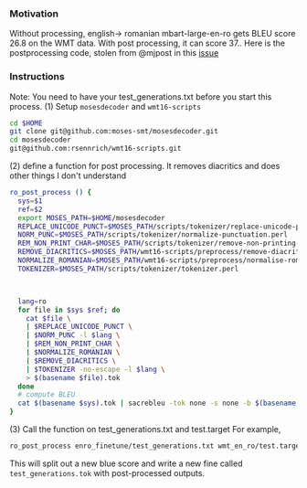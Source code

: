 ### Motivation
Without processing, english-> romanian mbart-large-en-ro gets BLEU score 26.8 on the WMT data.
With post processing, it can score 37..
Here is the postprocessing code, stolen from @mjpost in this [issue](https://github.com/pytorch/fairseq/issues/1758)



### Instructions
Note: You need to have your test_generations.txt before you start this process.
(1) Setup `mosesdecoder` and `wmt16-scripts`
```bash
cd $HOME
git clone git@github.com:moses-smt/mosesdecoder.git
cd mosesdecoder  
git@github.com:rsennrich/wmt16-scripts.git
```

(2) define a function for post processing.
 It removes diacritics and does other things I don't understand 
```bash
ro_post_process () {
  sys=$1
  ref=$2
  export MOSES_PATH=$HOME/mosesdecoder
  REPLACE_UNICODE_PUNCT=$MOSES_PATH/scripts/tokenizer/replace-unicode-punctuation.perl
  NORM_PUNC=$MOSES_PATH/scripts/tokenizer/normalize-punctuation.perl
  REM_NON_PRINT_CHAR=$MOSES_PATH/scripts/tokenizer/remove-non-printing-char.perl
  REMOVE_DIACRITICS=$MOSES_PATH/wmt16-scripts/preprocess/remove-diacritics.py
  NORMALIZE_ROMANIAN=$MOSES_PATH/wmt16-scripts/preprocess/normalise-romanian.py
  TOKENIZER=$MOSES_PATH/scripts/tokenizer/tokenizer.perl



  lang=ro
  for file in $sys $ref; do
    cat $file \
    | $REPLACE_UNICODE_PUNCT \
    | $NORM_PUNC -l $lang \
    | $REM_NON_PRINT_CHAR \
    | $NORMALIZE_ROMANIAN \
    | $REMOVE_DIACRITICS \
    | $TOKENIZER -no-escape -l $lang \
    > $(basename $file).tok
  done
  # compute BLEU
  cat $(basename $sys).tok | sacrebleu -tok none -s none -b $(basename $ref).tok
}
```

(3) Call the function on test_generations.txt and test.target
For example,
```bash
ro_post_process enro_finetune/test_generations.txt wmt_en_ro/test.target
```
This will split out a new blue score and write a new fine called `test_generations.tok` with post-processed outputs.









```
